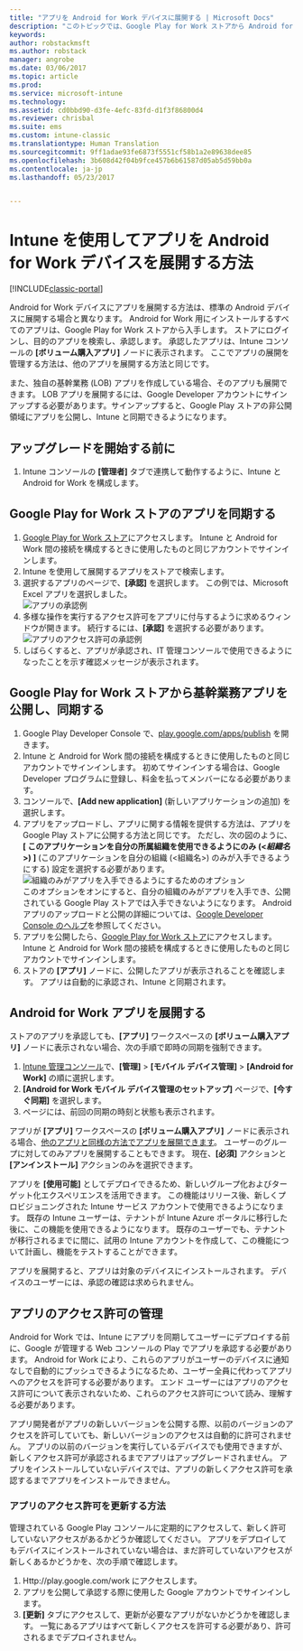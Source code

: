 ```yaml
---
title: "アプリを Android for Work デバイスに展開する | Microsoft Docs"
description: "このトピックでは、Google Play for Work ストアから Android for Work デバイスにアプリを同期してから展開します。"
keywords: 
author: robstackmsft
ms.author: robstack
manager: angrobe
ms.date: 03/06/2017
ms.topic: article
ms.prod: 
ms.service: microsoft-intune
ms.technology: 
ms.assetid: cd0bbd90-d3fe-4efc-83fd-d1f3f86800d4
ms.reviewer: chrisbal
ms.suite: ems
ms.custom: intune-classic
ms.translationtype: Human Translation
ms.sourcegitcommit: 9ff1adae93fe6873f5551cf58b1a2e89638dee85
ms.openlocfilehash: 3b608d42f04b9fce457b6b61587d05ab5d59bb0a
ms.contentlocale: ja-jp
ms.lasthandoff: 05/23/2017


---
```


# <a name="how-to-deploy-apps-to-android-for-work-devices-with-intune"></a>Intune を使用してアプリを Android for Work デバイスを展開する方法

[!INCLUDE[classic-portal](../includes/classic-portal.md)]

Android for Work デバイスにアプリを展開する方法は、標準の Android デバイスに展開する場合と異なります。 Android for Work 用にインストールするすべてのアプリは、Google Play for Work ストアから入手します。 ストアにログインし、目的のアプリを検索し、承認します。
承認したアプリは、Intune コンソールの **[ボリューム購入アプリ]** ノードに表示されます。 ここでアプリの展開を管理する方法は、他のアプリを展開する方法と同じです。

また、独自の基幹業務 (LOB) アプリを作成している場合、そのアプリも展開できます。 LOB アプリを展開するには、Google Developer アカウントにサインアップする必要があります。サインアップすると、Google Play ストアの非公開領域にアプリを公開し、Intune と同期できるようになります。

## <a name="before-you-start"></a>アップグレードを開始する前に

1. Intune コンソールの **[管理者]** タブで連携して動作するように、Intune と Android for Work を構成します。

## <a name="synchronize-an-app-from-the-google-play-for-work-store"></a>Google Play for Work ストアのアプリを同期する


1. [Google Play for Work ストア](https://play.google.com/work)にアクセスします。 Intune と Android for Work 間の接続を構成するときに使用したものと同じアカウントでサインインします。
2. Intune を使用して展開するアプリをストアで検索します。
3. 選択するアプリのページで、**[承認]** を選択します。 この例では、Microsoft Excel アプリを選択しました。<br>
  ![アプリの承認例](media/approve.png)
4. 多様な操作を実行するアクセス許可をアプリに付与するように求めるウィンドウが開きます。 続行するには、**[承認]** を選択する必要があります。<br>
  ![アプリのアクセス許可の承認例](media/approve-app-permissions.png)
5. しばらくすると、アプリが承認され、IT 管理コンソールで使用できるようになったことを示す確認メッセージが表示されます。

## <a name="publish-then-synchronize-a-line-of-business-app-from-the-google-play-for-work-store"></a>Google Play for Work ストアから基幹業務アプリを公開し、同期する

1. Google Play Developer Console で、[play.google.com/apps/publish](https://play.google.com/apps/publish) を開きます。
2. Intune と Android for Work 間の接続を構成するときに使用したものと同じアカウントでサインインします。 初めてサインインする場合は、Google Developer プログラムに登録し、料金を払ってメンバーになる必要があります。
3. コンソールで、**[Add new application]** (新しいアプリケーションの追加) を選択します。
4. アプリをアップロードし、アプリに関する情報を提供する方法は、アプリを Google Play ストアに公開する方法と同じです。 ただし、次の図のように、 **[ このアプリケーションを自分の所属組織を使用できるようにのみ (<*組織名*>) ]** \(このアプリケーションを自分の組織 (<組織名>) のみが入手できるようにする) 設定を選択する必要があります。 <br>
  ![組織のみがアプリを入手できるようにするためのオプション](media/restrict.png)<br>
このオプションをオンにすると、自分の組織のみがアプリを入手でき、公開されている Google Play ストアでは入手できないようになります。
Android アプリのアップロードと公開の詳細については、[Google Developer Console のヘルプ](https://support.google.com/googleplay/android-developer/answer/113469)を参照してください。
5. アプリを公開したら、[Google Play for Work ストア](https://play.google.com/work)にアクセスします。 Intune と Android for Work 間の接続を構成するときに使用したものと同じアカウントでサインインします。
6. ストアの **[アプリ]** ノードに、公開したアプリが表示されることを確認します。 アプリは自動的に承認され、Intune と同期されます。

## <a name="deploy-an-android-for-work-app"></a>Android for Work アプリを展開する

ストアのアプリを承認しても、**[アプリ]** ワークスペースの **[ボリューム購入アプリ]** ノードに表示されない場合、次の手順で即時の同期を強制できます。

1. [Intune 管理コンソール](https://manage.microsoft.com)で、**[管理]** > **[モバイル デバイス管理]** > **[Android for Work]** の順に選択します。
2. **[Android for Work モバイル デバイス管理のセットアップ]** ページで、**[今すぐ同期]** を選択します。
3. ページには、前回の同期の時刻と状態も表示されます。

アプリが **[アプリ]** ワークスペースの **[ボリューム購入アプリ]** ノードに表示される場合、[他のアプリと同様の方法でアプリを展開できます](deploy-apps-in-microsoft-intune.md)。 ユーザーのグループに対してのみアプリを展開することもできます。 現在、**[必須]** アクションと **[アンインストール]** アクションのみを選択できます。

アプリを **[使用可能]** としてデプロイできるため、新しいグループ化およびターゲット化エクスペリエンスを活用できます。 この機能はリリース後、新しくプロビジョニングされた Intune サービス アカウントで使用できるようになります。 既存の Intune ユーザーは、テナントが Intune Azure ポータルに移行した後に、この機能を使用できるようになります。 既存のユーザーでも、テナントが移行されるまでに間に、試用の Intune アカウントを作成して、この機能について計画し、機能をテストすることができます。

アプリを展開すると、アプリは対象のデバイスにインストールされます。 デバイスのユーザーには、承認の確認は求められません。

## <a name="manage-app-permissions"></a>アプリのアクセス許可の管理
Android for Work では、Intune にアプリを同期してユーザーにデプロイする前に、Google が管理する Web コンソールの Play でアプリを承認する必要があります。  Android for Work により、これらのアプリがユーザーのデバイスに通知なしで自動的にプッシュできるようになるため、ユーザー全員に代わってアプリへのアクセスを許可する必要があります。  エンド ユーザーにはアプリのアクセス許可について表示されないため、これらのアクセス許可について読み、理解する必要があります。

アプリ開発者がアプリの新しいバージョンを公開する際、以前のバージョンのアクセスを許可していても、新しいバージョンのアクセスは自動的に許可されません。 アプリの以前のバージョンを実行しているデバイスでも使用できますが、新しくアクセス許可が承認されるまでアプリはアップグレードされません。 アプリをインストールしていないデバイスでは、アプリの新しくアクセス許可を承認するまでアプリをインストールできません。

### <a name="how-to-update-app-permissions"></a>アプリのアクセス許可を更新する方法

管理されている Google Play コンソールに定期的にアクセスして、新しく許可していないアクセスがあるかどうか確認してください。 アプリをデプロイしてもデバイスにインストールされていない場合は、まだ許可していないアクセスが新しくあるかどうかを、次の手順で確認します。

1. Http://play.google.com/work にアクセスします。
2. アプリを公開して承認する際に使用した Google アカウントでサインインします。
3. **[更新]** タブにアクセスして、更新が必要なアプリがないかどうかを確認します。  一覧にあるアプリはすべて新しくアクセスを許可する必要があり、許可されるまでデプロイされません。  

